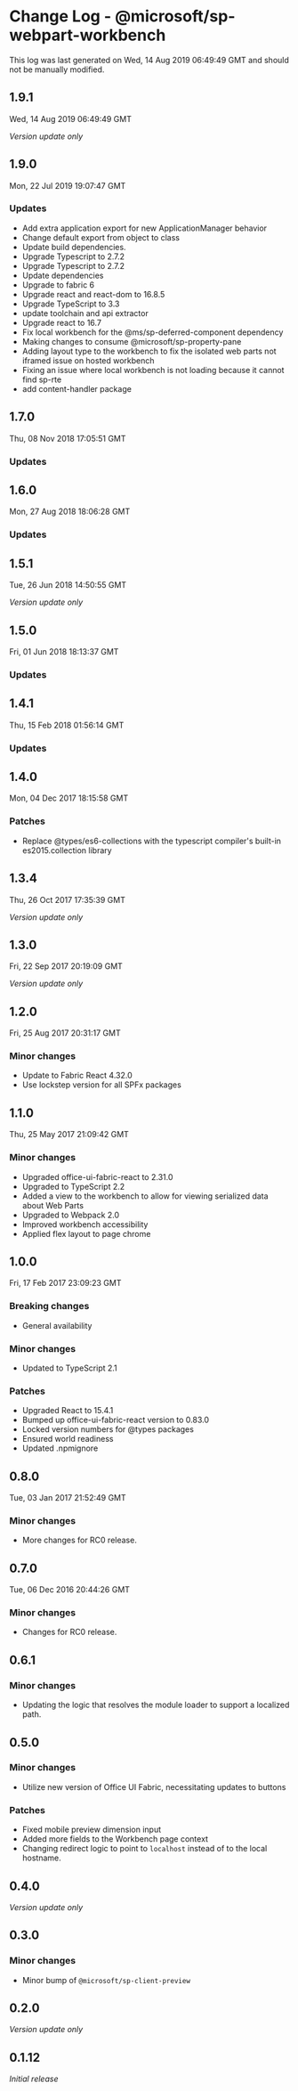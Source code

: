 # Change Log - @microsoft/sp-webpart-workbench

This log was last generated on Wed, 14 Aug 2019 06:49:49 GMT and should not be manually modified.

## 1.9.1
Wed, 14 Aug 2019 06:49:49 GMT

*Version update only*

## 1.9.0
Mon, 22 Jul 2019 19:07:47 GMT

### Updates

- Add extra application export for new ApplicationManager behavior
- Change default export from object to class
-  Update build dependencies.
- Upgrade Typescript to 2.7.2
- Upgrade Typescript to 2.7.2
- Update dependencies
- Upgrade to fabric 6
- Upgrade react and react-dom to 16.8.5
- Upgrade TypeScript to 3.3
- update toolchain and api extractor
-  Upgrade react to 16.7
- Fix local workbench for the @ms/sp-deferred-component dependency
- Making changes to consume @microsoft/sp-property-pane
- Adding layout type to the workbench to fix the isolated web parts not iframed issue on hosted workbench
- Fixing an issue where local workbench is not loading because it cannot find sp-rte
- add content-handler package

## 1.7.0
Thu, 08 Nov 2018 17:05:51 GMT

### Updates


## 1.6.0
Mon, 27 Aug 2018 18:06:28 GMT

### Updates


## 1.5.1
Tue, 26 Jun 2018 14:50:55 GMT

*Version update only*

## 1.5.0
Fri, 01 Jun 2018 18:13:37 GMT

### Updates


## 1.4.1
Thu, 15 Feb 2018 01:56:14 GMT

### Updates


## 1.4.0
Mon, 04 Dec 2017 18:15:58 GMT

### Patches

- Replace @types/es6-collections with the typescript compiler's built-in es2015.collection library

## 1.3.4
Thu, 26 Oct 2017 17:35:39 GMT

*Version update only*

## 1.3.0
Fri, 22 Sep 2017 20:19:09 GMT

*Version update only*

## 1.2.0
Fri, 25 Aug 2017 20:31:17 GMT

### Minor changes

- Update to Fabric React 4.32.0
- Use lockstep version for all SPFx packages

## 1.1.0
Thu, 25 May 2017 21:09:42 GMT

### Minor changes

- Upgraded office-ui-fabric-react to 2.31.0
- Upgraded to TypeScript 2.2
- Added a view to the workbench to allow for viewing serialized data about Web Parts
- Upgraded to Webpack 2.0
- Improved workbench accessibility
- Applied flex layout to page chrome

## 1.0.0
Fri, 17 Feb 2017 23:09:23 GMT

### Breaking changes

- General availability

### Minor changes

- Updated to TypeScript 2.1

### Patches

- Upgraded React to 15.4.1
- Bumped up office-ui-fabric-react version to 0.83.0
- Locked version numbers for @types packages
- Ensured world readiness
- Updated .npmignore

## 0.8.0
Tue, 03 Jan 2017 21:52:49 GMT

### Minor changes

- More changes for RC0 release.

## 0.7.0
Tue, 06 Dec 2016 20:44:26 GMT

### Minor changes

- Changes for RC0 release.

## 0.6.1

### Minor changes

- Updating the logic that resolves the module loader to support a localized path.

## 0.5.0

### Minor changes

- Utilize new version of Office UI Fabric, necessitating updates to buttons

### Patches

- Fixed mobile preview dimension input
- Added more fields to the Workbench page context
- Changing redirect logic to point to `localhost` instead of to the local hostname.

## 0.4.0

*Version update only*

## 0.3.0

### Minor changes

- Minor bump of `@microsoft/sp-client-preview`

## 0.2.0

*Version update only*

## 0.1.12

*Initial release*

